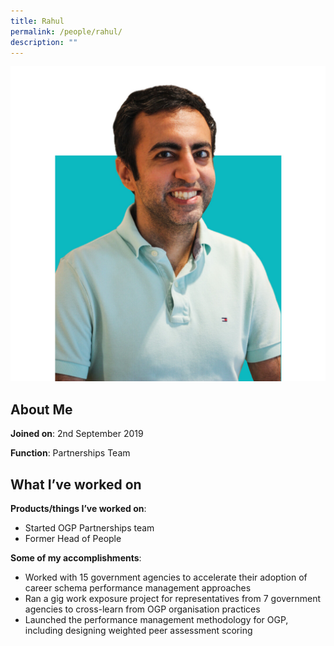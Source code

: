 ```yaml
---
title: Rahul
permalink: /people/rahul/
description: ""
---
```

![](/images/headshots/Rahul.jpg)

About Me
--------

**Joined on**: 2nd September 2019

**Function**: Partnerships Team

What I’ve worked on
-------------------

**Products/things I’ve worked on**:

*   Started OGP Partnerships team
*   Former Head of People 

**Some of my accomplishments**:

*  Worked with 15 government agencies to accelerate their adoption of career schema performance management approaches
*  Ran a gig work exposure project for representatives from 7 government agencies to cross-learn from OGP organisation practices
*  Launched the performance management methodology for OGP, including designing weighted peer assessment scoring